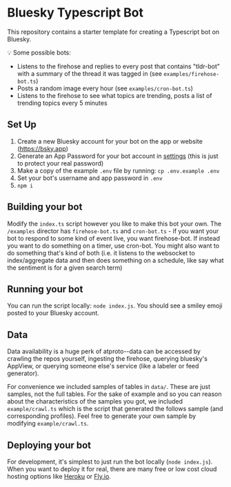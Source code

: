# Bluesky Typescript Bot

This repository contains a starter template for creating a Typescript bot on Bluesky.

💡 Some possible bots:

- Listens to the firehose and replies to every post that contains "tldr-bot" with a summary of the thread it was tagged in (see `examples/firehose-bot.ts`)
- Posts a random image every hour (see `examples/cron-bot.ts`)
- Listens to the firehose to see what topics are trending, posts a list of trending topics every 5 minutes

## Set Up

1. Create a new Bluesky account for your bot on the app or website (https://bsky.app)
2. Generate an App Password for your bot account in [settings](https://bsky.app/settings/app-passwords) (this is just to protect your real password)
3. Make a copy of the example `.env` file by running: `cp .env.example .env`
4. Set your bot's username and app password in `.env`
5. `npm i`

## Building your bot

Modify the `index.ts` script however you like to make this bot your own. The `/examples` director has `firehose-bot.ts` and `cron-bot.ts` - if you want your bot to respond to some kind of event live, you want firehose-bot. If instead you want to do something on a timer, use cron-bot. You might also want to do something that's kind of both (i.e. it listens to the websocket to index/aggregate data and then does something on a schedule, like say what the sentiment is for a given search term)

## Running your bot

You can run the script locally: `node index.js`. You should see a smiley emoji posted to your Bluesky account.

## Data

Data availability is a huge perk of atproto--data can be accessed by crawling the repos yourself, ingesting the firehose, querying bluesky's AppView, or querying someone else's service (like a labeler or feed generator).

For convenience we included samples of tables in `data/`. These are just samples, not the full tables. For the sake of example and so you can reason about the characteristics of the samples you got, we included `example/crawl.ts` which is the script that generated the follows sample (and corresponding profiles). Feel free to generate your own sample by modifying `example/crawl.ts`.

## Deploying your bot

For development, it's simplest to just run the bot locally (`node index.js`). When you want to deploy it for real, there are many free or low cost cloud hosting options like [Heroku](https://devcenter.heroku.com/articles/github-integration) or [Fly.io](https://fly.io/docs/reference/fly-launch/).
